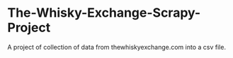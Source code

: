 # The-Whisky-Exchange-Scrapy-Project
A project of collection of data from thewhiskyexchange.com into a csv file.
